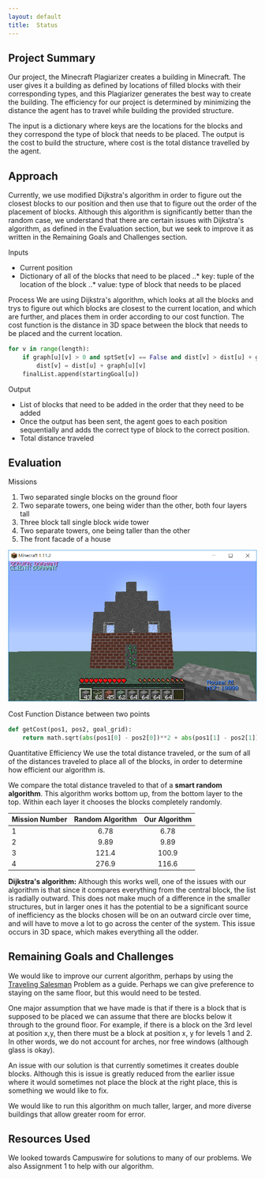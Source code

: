 ```yaml
---
layout: default
title:  Status
---
```


##  Project Summary

Our project, the Minecraft Plagiarizer creates a building in Minecraft. The user gives it a building as defined by locations of filled blocks with their corresponding types, and this Plagiarizer generates the best way to create the building. The efficiency for our project is determined by minimizing the distance the agent has to travel while building the provided structure.

The input is a dictionary where keys are the locations for the blocks and they correspond the type of block that needs to be placed. The output is the cost to build the structure, where cost is the total distance travelled by the agent.

## Approach

Currently, we use modified Dijkstra's algorithm in order to figure out the closest blocks to our position and then use that to figure out the order of the placement of blocks. 
Although this algorithm is significantly better than the random case, we understand that there are certain issues with Dijkstra's algorithm, as defined in the Evaluation section, but we seek to improve it as written in the Remaining Goals and Challenges section.

Inputs
* Current position
* Dictionary of all of the blocks that need to be placed
..* key: tuple of the location of the block
..* value: type of block that needs to be placed

Process
We are using Dijkstra's algorithm, which looks at all the blocks and trys to figure out which blocks are closest to the current location, and which are further, and places them in order according to our cost function. The cost function is the distance in 3D space between the block that needs to be placed and the current location.

```python
for v in range(length): 
    if graph[u][v] > 0 and sptSet[v] == False and dist[v] > dist[u] + graph[u][v]:
        dist[v] = dist[u] + graph[u][v] 
    finalList.append(startingGoal[u])
```


Output
* List of blocks that need to be added in the order that they need to be added
* Once the output has been sent, the agent goes to each position sequentially and adds the correct type of block to the correct position.
* Total distance traveled    

## Evaluation

Missions
1. Two separated single blocks on the ground floor
2. Two separate towers, one being wider than the other, both four layers tall
3. Three block tall single block wide tower
4. Two separate towers, one being taller than the other
5. The front facade of a house

![Mission 4 House](https://raw.githubusercontent.com/thebrainygeek/plagiarism/master/docs/images/image1.PNG)

Cost Function
Distance between two points

```python
def getCost(pos1, pos2, goal_grid):
    return math.sqrt(abs(pos1[0] - pos2[0])**2 + abs(pos1[1] - pos2[1])**2 + abs(pos1[2] - pos2[2])**2 )
```

Quantitative Efficiency
We use the total distance traveled, or the sum of all of the distances traveled to place all of the blocks, in order to determine how efficient our algorithm is. 

We compare the total distance traveled to that of a **smart random algorithm**. This algorithm works bottom up, from the bottom layer to the top. Within each layer it chooses the blocks completely randomly.

| Mission Number| Random Algorithm | Our Algorithm  |
| ------------- |:----------------:| :-------------:|
| 1             | 6.78             | 6.78           |
| 2             | 9.89             | 9.89           |
| 3             | 121.4            |      100.9     |
| 4             | 276.9            |      116.6     |

**Dijkstra's algorithm:** Although this works well, one of the issues with our algorithm is that since it compares everything from the central block, the list is radially outward. This does not make much of a difference in the smaller structures, but in larger ones it has the potential to be a significant source of inefficiency as the blocks chosen will be on an outward circle over time, and will have to move a lot to go across the center of the system. This issue occurs in 3D space, which makes everything all the odder.


## Remaining Goals and Challenges
We would like to improve our current algorithm, perhaps by using the [Traveling Salesman](https://en.wikipedia.org/wiki/Travelling_salesman_problem) Problem as a guide. Perhaps we can give preference to staying on the same floor, but this would need to be tested.

One major assumption that we have made is that if there is a block that is supposed to be placed we can assume that there are blocks below it through to the ground floor. For example, if there is a block on the 3rd level at position x,y, then there must be a block at position x, y for levels 1 and 2. In other words, we do not account for arches, nor free windows (although glass is okay). 

An issue with our solution is that currently sometimes it creates double blocks. Although this is issue is greatly reduced from the earlier issue where it would sometimes not place the block at the right place, this is something we would like to fix.

We would like to run this algorithm on much taller, larger, and more diverse buildings that allow greater room for error.

## Resources Used

We looked towards Campuswire for solutions to many of our problems. We also Assignment 1 to help with our algorithm.
